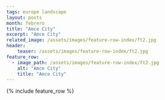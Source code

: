 ```yaml
---
tags: europe landscape
layout: posts
month: febrero
title: "Amce City"
excerpt: "Amce City"
related_image: /assets/images/feature-row-index/ft2.jpg
header:
    teaser: /assets/images/feature-row-index/ft2.jpg
feature_row:
  - image_path: /assets/images/feature-row-index/ft2.jpg
    alt: "Amce City"
    title: "Amce City"
---
```

{% include feature_row %}